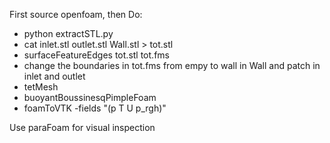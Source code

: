 First source openfoam, then
Do:
- python extractSTL.py
- cat inlet.stl outlet.stl Wall.stl > tot.stl
- surfaceFeatureEdges tot.stl tot.fms
- change the boundaries in tot.fms from empy to wall in Wall and patch in inlet and outlet
- tetMesh
- buoyantBoussinesqPimpleFoam
- foamToVTK -fields "(p T U p_rgh)"

Use paraFoam for visual inspection

